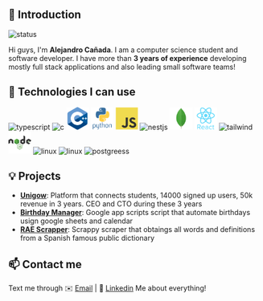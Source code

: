 ## 👋 Introduction

<!--https://user-images.githubusercontent.com/5713670/87202985-820dcb80-c2b6-11ea-9f56-7ec461c497c3.gif-->


![status](https://img.shields.io/badge/status-up-brightgreen)

Hi guys, I'm **Alejandro Cañada**. I am a computer science student and software developer. I have more than **3 years of experience** developing mostly full stack applications and also leading small software teams!

## 🚀 Technologies I can use
<p align="left">
<img src="https://www.svgrepo.com/show/354478/typescript-icon.svg" alt="typescript" width="45" height="45" />
<img src="https://upload.wikimedia.org/wikipedia/commons/1/18/C_Programming_Language.svg" alt="c" width="45" height="45"/>
<img src="https://github.com/devicons/devicon/blob/master/icons/cplusplus/cplusplus-original.svg" alt="cpp" width="45" height="45"/>
<img src="https://raw.githubusercontent.com/devicons/devicon/master/icons/python/python-original-wordmark.svg" alt="python" width="45" height="45" />
<img src="https://raw.githubusercontent.com/devicons/devicon/master/icons/javascript/javascript-original.svg" alt="javascript" width="45" height="45" />
<img src="https://www.svgrepo.com/show/354107/nestjs.svg" alt="nestjs" width="45" height="45"/>
<img src="https://raw.githubusercontent.com/devicons/devicon/master/icons/mongodb/mongodb-original.svg" alt="mongodb" width="45" height="45" />
<img src="https://raw.githubusercontent.com/devicons/devicon/master/icons/react/react-original-wordmark.svg" alt="react" width="45" height="45" />
<img src="https://upload.wikimedia.org/wikipedia/commons/d/d5/Tailwind_CSS_Logo.svg" alt="tailwind" width="45" height="45" />
<img src="https://raw.githubusercontent.com/devicons/devicon/master/icons/nodejs/nodejs-original-wordmark.svg" alt="nodejs" width="45" height="45" />
<img src="https://cdn.jsdelivr.net/gh/devicons/devicon/icons/linux/linux-original.svg" alt="linux" width="45" height="45"/>            
<img src="https://seeklogo.com/images/R/risc-v-logo-3D76BBCD20-seeklogo.com.png" alt="linux" width="45" height="45"/>                     
<img src="https://www.svgrepo.com/show/354200/postgresql.svg" alt="postgreess" width="45" height="45" />


## 💡 Projects

- [**Unigow**](https://unigow.com/): Platform that connects students, 14000 signed up users, 50k revenue in 3 years. CEO and CTO during these 3 years 
- [**Birthday Manager**](https://www.birthdaymg.com/): Google app scripts script that automate birthdays usign google sheets and calendar
- [**RAE Scrapper**](https://github.com/Alex44lel/RAE-Scraper): Scrappy scraper that obtaings all words and definitions from a Spanish famous public dictionary


## 📫 Contact me

Text me through ✉️ [Email](mailto:alejandroch2011@gmail.com) | 💬 [Linkedin](https://www.linkedin.com/in/alejandroca%C3%B1adahinojosa/) Me about everything!
